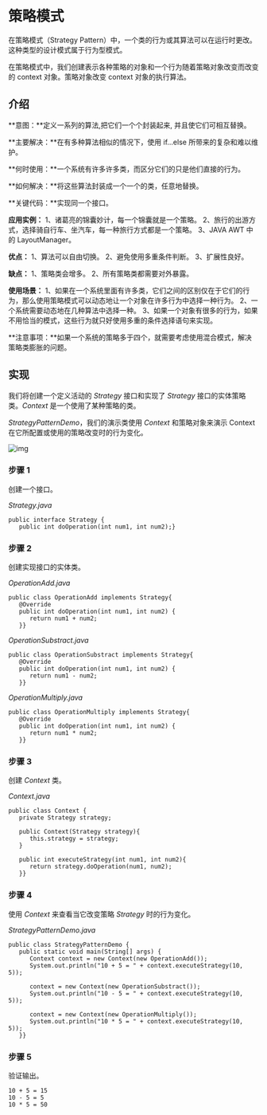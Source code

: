 # 策略模式

在策略模式（Strategy Pattern）中，一个类的行为或其算法可以在运行时更改。这种类型的设计模式属于行为型模式。

在策略模式中，我们创建表示各种策略的对象和一个行为随着策略对象改变而改变的 context 对象。策略对象改变 context 对象的执行算法。

## 介绍

**意图：**定义一系列的算法,把它们一个个封装起来, 并且使它们可相互替换。

**主要解决：**在有多种算法相似的情况下，使用 if...else 所带来的复杂和难以维护。

**何时使用：**一个系统有许多许多类，而区分它们的只是他们直接的行为。

**如何解决：**将这些算法封装成一个一个的类，任意地替换。

**关键代码：**实现同一个接口。

**应用实例：** 1、诸葛亮的锦囊妙计，每一个锦囊就是一个策略。 2、旅行的出游方式，选择骑自行车、坐汽车，每一种旅行方式都是一个策略。 3、JAVA AWT 中的 LayoutManager。

**优点：** 1、算法可以自由切换。 2、避免使用多重条件判断。 3、扩展性良好。

**缺点：** 1、策略类会增多。 2、所有策略类都需要对外暴露。

**使用场景：** 1、如果在一个系统里面有许多类，它们之间的区别仅在于它们的行为，那么使用策略模式可以动态地让一个对象在许多行为中选择一种行为。 2、一个系统需要动态地在几种算法中选择一种。 3、如果一个对象有很多的行为，如果不用恰当的模式，这些行为就只好使用多重的条件选择语句来实现。

**注意事项：**如果一个系统的策略多于四个，就需要考虑使用混合模式，解决策略类膨胀的问题。

## 实现

我们将创建一个定义活动的 *Strategy* 接口和实现了 *Strategy* 接口的实体策略类。*Context* 是一个使用了某种策略的类。

*StrategyPatternDemo*，我们的演示类使用 *Context* 和策略对象来演示 Context 在它所配置或使用的策略改变时的行为变化。

![img](https://edu.aliyun.com/files/course/2017/09-24/130947bcfc5c431058.jpg)

### 步骤 1

创建一个接口。

*Strategy.java*

```
public interface Strategy {
   public int doOperation(int num1, int num2);}
```

### 步骤 2

创建实现接口的实体类。

*OperationAdd.java*

```
public class OperationAdd implements Strategy{
   @Override
   public int doOperation(int num1, int num2) {
      return num1 + num2;
   }}
```

*OperationSubstract.java*

```
public class OperationSubstract implements Strategy{
   @Override
   public int doOperation(int num1, int num2) {
      return num1 - num2;
   }}
```

*OperationMultiply.java*

```
public class OperationMultiply implements Strategy{
   @Override
   public int doOperation(int num1, int num2) {
      return num1 * num2;
   }}
```

### 步骤 3

创建 *Context* 类。

*Context.java*

```
public class Context {
   private Strategy strategy;

   public Context(Strategy strategy){
      this.strategy = strategy;
   }

   public int executeStrategy(int num1, int num2){
      return strategy.doOperation(num1, num2);
   }}
```

### 步骤 4

使用 *Context* 来查看当它改变策略 *Strategy* 时的行为变化。

*StrategyPatternDemo.java*

```
public class StrategyPatternDemo {
   public static void main(String[] args) {
      Context context = new Context(new OperationAdd());		
      System.out.println("10 + 5 = " + context.executeStrategy(10, 5));

      context = new Context(new OperationSubstract());		
      System.out.println("10 - 5 = " + context.executeStrategy(10, 5));

      context = new Context(new OperationMultiply());		
      System.out.println("10 * 5 = " + context.executeStrategy(10, 5));
   }}
```

### 步骤 5

验证输出。

```
10 + 5 = 15
10 - 5 = 5
10 * 5 = 50
```

